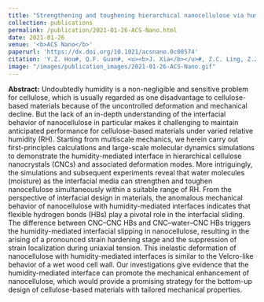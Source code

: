 ```yaml
---
title: "Strengthening and toughening hierarchical nanocellulose via humidity-mediated interface"
collection: publications
permalink: /publication/2021-01-26-ACS-Nano.html
date: 2021-01-26
venue: '<b>ACS Nano</b>'
paperurl: 'https://dx.doi.org/10.1021/acsnano.0c08574'
citation: 'Y.Z. Hou#, Q.F. Guan#, <u><b>J. Xia</b></u>#, Z.C. Ling, Z.Z. He, Z.M. Han, H.B. Yang, P. Gu, Y.B. Zhu*, S.H. Yu* and H.A. Wu*, Strengthening and toughening hierarchical nanocellulose via humidity-mediated interface. <i>ACS Nano</i>, 2021, 15(1): 1310–1320. '
image: "/images/publication_images/2021-01-26-ACS-Nano.gif"
---
```


**Abstract:** Undoubtedly humidity is a non-negligible and sensitive problem for cellulose, which is usually regarded as one disadvantage to cellulose-based materials because of the uncontrolled deformation and mechanical decline. But the lack of an in-depth understanding of the interfacial behavior of nanocellulose in particular makes it challenging to maintain anticipated performance for cellulose-based materials under varied relative humidity (RH). Starting from multiscale mechanics, we herein carry out first-principles calculations and large-scale molecular dynamics simulations to demonstrate the humidity-mediated interface in hierarchical cellulose nanocrystals (CNCs) and associated deformation modes. More intriguingly, the simulations and subsequent experiments reveal that water molecules (moisture) as the interfacial media can strengthen and toughen nanocellulose simultaneously within a suitable range of RH. From the perspective of interfacial design in materials, the anomalous mechanical behavior of nanocellulose with humidity-mediated interfaces indicates that flexible hydrogen bonds (HBs) play a pivotal role in the interfacial sliding. The difference between CNC–CNC HBs and CNC–water–CNC HBs triggers the humidity-mediated interfacial slipping in nanocellulose, resulting in the arising of a pronounced strain hardening stage and the suppression of strain localization during uniaxial tension. This inelastic deformation of nanocellulose with humidity-mediated interfaces is similar to the Velcro-like behavior of a wet wood cell wall. Our investigations give evidence that the humidity-mediated interface can promote the mechanical enhancement of nanocellulose, which would provide a promising strategy for the bottom-up design of cellulose-based materials with tailored mechanical properties.
